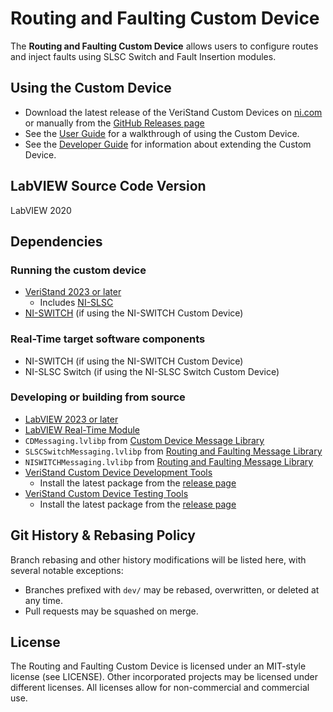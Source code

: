 # Routing and Faulting Custom Device

The **Routing and Faulting Custom Device** allows users to configure routes and inject faults using SLSC Switch and Fault Insertion modules.

## Using the Custom Device

- Download the latest release of the VeriStand Custom Devices on [ni.com](https://www.ni.com/en-us/support/downloads/software-products/download.veristand-custom-devices.html) or manually from the [GitHub Releases page](https://github.com/ni/niveristand-routing-and-faulting-custom-device/releases/)
- See the [User Guide](Docs/User%20Guide.md) for a walkthrough of using the Custom Device.
- See the [Developer Guide](Docs/Developer%20Guide.md) for information about extending the Custom Device.

## LabVIEW Source Code Version

LabVIEW 2020

## Dependencies

### Running the custom device

- [VeriStand 2023 or later](https://www.ni.com/en-us/support/downloads/software-products/download.veristand.html)
  - Includes [NI-SLSC](https://www.ni.com/en-us/support/downloads/drivers/download.ni-slsc.html)
- [NI-SWITCH](https://www.ni.com/en-us/support/downloads/drivers/download.ni-switch.html) (if using the NI-SWITCH Custom Device)

### Real-Time target software components

- NI-SWITCH (if using the NI-SWITCH Custom Device)
- NI-SLSC Switch (if using the NI-SLSC Switch Custom Device)

### Developing or building from source

- [LabVIEW 2023 or later](https://www.ni.com/en-us/support/downloads/software-products/download.labview.html)
- [LabVIEW Real-Time Module](https://www.ni.com/en-us/support/downloads/software-products/download.labview-real-time-module.html)
- `CDMessaging.lvlibp` from [Custom Device Message Library](https://github.com/ni/niveristand-custom-device-message-library)
- `SLSCSwitchMessaging.lvlibp` from [Routing and Faulting Message Library](https://github.com/ni/niveristand-routing-and-faulting-message-library)
- `NISWITCHMessaging.lvlibp` from [Routing and Faulting Message Library](https://github.com/ni/niveristand-routing-and-faulting-message-library)
- [VeriStand Custom Device Development Tools](https://github.com/ni/niveristand-custom-device-development-tools)
  - Install the latest package from the [release page](https://github.com/ni/niveristand-custom-device-development-tools/releases)
- [VeriStand Custom Device Testing Tools](https://github.com/ni/niveristand-custom-device-testing-tools)
  - Install the latest package from the [release page](https://github.com/ni/niveristand-custom-device-testing-tools/releases)

## Git History & Rebasing Policy

Branch rebasing and other history modifications will be listed here, with several notable exceptions:
- Branches prefixed with `dev/` may be rebased, overwritten, or deleted at any time.
- Pull requests may be squashed on merge.

## License

The Routing and Faulting Custom Device is licensed under an MIT-style license (see LICENSE). Other incorporated projects may be licensed under different licenses. All licenses allow for non-commercial and commercial use.
